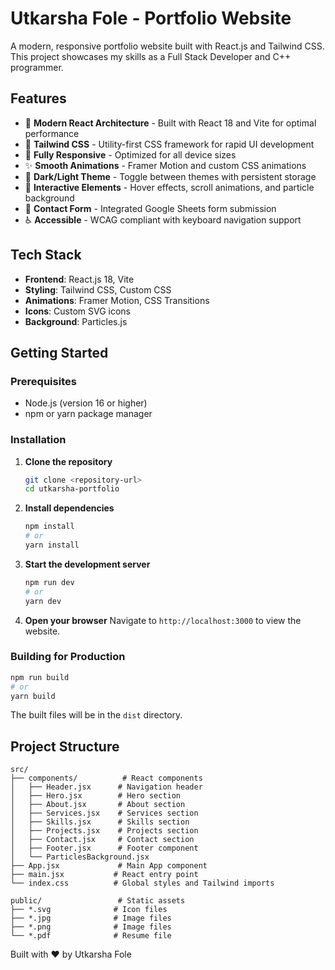 # Utkarsha Fole - Portfolio Website

A modern, responsive portfolio website built with React.js and Tailwind CSS. This project showcases my skills as a Full Stack Developer and C++ programmer.

## Features

- 🚀 **Modern React Architecture** - Built with React 18 and Vite for optimal performance
- 🎨 **Tailwind CSS** - Utility-first CSS framework for rapid UI development
- 📱 **Fully Responsive** - Optimized for all device sizes
- ✨ **Smooth Animations** - Framer Motion and custom CSS animations
- 🌙 **Dark/Light Theme** - Toggle between themes with persistent storage
- 🎯 **Interactive Elements** - Hover effects, scroll animations, and particle background
- 📧 **Contact Form** - Integrated Google Sheets form submission
- ♿ **Accessible** - WCAG compliant with keyboard navigation support

## Tech Stack

- **Frontend**: React.js 18, Vite
- **Styling**: Tailwind CSS, Custom CSS
- **Animations**: Framer Motion, CSS Transitions
- **Icons**: Custom SVG icons
- **Background**: Particles.js

## Getting Started

### Prerequisites

- Node.js (version 16 or higher)
- npm or yarn package manager

### Installation

1. **Clone the repository**
   ```bash
   git clone <repository-url>
   cd utkarsha-portfolio
   ```

2. **Install dependencies**
   ```bash
   npm install
   # or
   yarn install
   ```

3. **Start the development server**
   ```bash
   npm run dev
   # or
   yarn dev
   ```

4. **Open your browser**
   Navigate to `http://localhost:3000` to view the website.

### Building for Production

```bash
npm run build
# or
yarn build
```

The built files will be in the `dist` directory.

## Project Structure

```
src/
├── components/          # React components
│   ├── Header.jsx      # Navigation header
│   ├── Hero.jsx        # Hero section
│   ├── About.jsx       # About section
│   ├── Services.jsx    # Services section
│   ├── Skills.jsx      # Skills section
│   ├── Projects.jsx    # Projects section
│   ├── Contact.jsx     # Contact section
│   ├── Footer.jsx      # Footer component
│   └── ParticlesBackground.jsx
├── App.jsx             # Main App component
├── main.jsx           # React entry point
└── index.css          # Global styles and Tailwind imports

public/                 # Static assets
├── *.svg              # Icon files
├── *.jpg              # Image files
├── *.png              # Image files
└── *.pdf              # Resume file
```


Built with ❤️ by Utkarsha Fole

